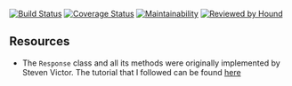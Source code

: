 [![Build Status](https://travis-ci.org/meetKazuki/Turing-eCommerce.svg?branch=develop)](https://travis-ci.org/meetKazuki/Turing-eCommerce)
[![Coverage Status](https://coveralls.io/repos/github/meetKazuki/Turing-eCommerce/badge.svg?branch=develop)](https://coveralls.io/github/meetKazuki/Turing-eCommerce?branch=develop)
[![Maintainability](https://api.codeclimate.com/v1/badges/be09f32256e23432e80d/maintainability)](https://codeclimate.com/github/meetKazuki/Turing-eCommerce/maintainability)
[![Reviewed by Hound](https://img.shields.io/badge/Reviewed_by-Hound-8E64B0.svg)](https://houndci.com)

## Resources
* The `Response` class and all its methods were originally implemented by Steven Victor. The tutorial that I followed can be found [here](https://github.com/victorsteven/Book-app-NodeJS-PostgreSQL-Travis-Coveralls-Code-Climate)
